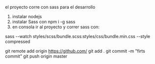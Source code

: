 el proyecto corre con sass para el desarrollo

1. instalar nodejs
2. instalar Sass con npm i -g sass
3. en consola ir al proyecto y correr sass con:

sass --watch styles/scss/bundle.scss:styles/css/bundle.min.css --style compressed

git remote add origin https://github.com/
git add .
git commit -m "firts commit"
git push origin master

